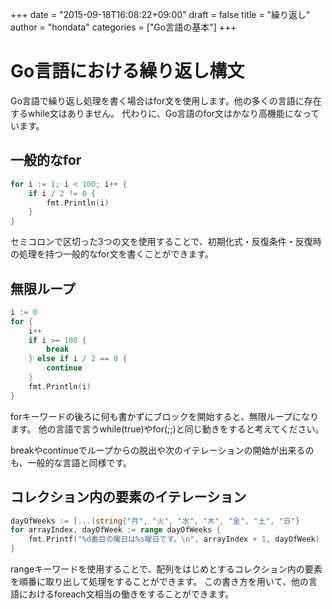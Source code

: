 +++
date = "2015-09-18T16:08:22+09:00"
draft = false
title = "繰り返し"
author = "hondata"
categories = ["Go言語の基本"]
+++

# Go言語における繰り返し構文

Go言語で繰り返し処理を書く場合はfor文を使用します。他の多くの言語に存在するwhile文はありません。
代わりに、Go言語のfor文はかなり高機能になっています。

## 一般的なfor

```go
for i := 1; i < 100; i++ {
    if i / 2 != 0 {
        fmt.Println(i)
    }
}
```

セミコロンで区切った3つの文を使用することで、初期化式・反復条件・反復時の処理を持つ一般的なfor文を書くことができます。

## 無限ループ

```go
i := 0
for {
    i++
    if i >= 100 {
        break
    } else if i / 2 == 0 {
        continue
    }
    fmt.Println(i)
}
```

forキーワードの後ろに何も書かずにブロックを開始すると、無限ループになります。
他の言語で言うwhile(true)やfor(;;)と同じ動きをすると考えてください。

breakやcontinueでループからの脱出や次のイテレーションの開始が出来るのも、一般的な言語と同様です。

## コレクション内の要素のイテレーション

```go
dayOfWeeks := [...]string{"月", "火", "水", "木", "金", "土", "日"}
for arrayIndex, dayOfWeek := range dayOfWeeks {
    fmt.Printf("%d番目の曜日は%s曜日です。\n", arrayIndex + 1, dayOfWeek)
}
```

rangeキーワードを使用することで、配列をはじめとするコレクション内の要素を順番に取り出して処理をすることができます。
この書き方を用いて、他の言語におけるforeach文相当の働きをすることができます。
